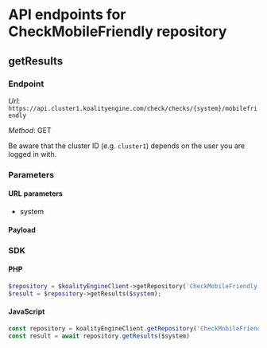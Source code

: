 # API endpoints for CheckMobileFriendly repository


## getResults

### Endpoint

*Url*: ```https://api.cluster1.koalityengine.com/check/checks/{system}/mobilefriendly```

*Method*: GET

Be aware that the cluster ID (e.g. `cluster1`) depends on the user you are logged in with.

### Parameters

#### URL parameters
 - system

#### Payload

### SDK

#### PHP
```php
$repository = $koalityEngineClient->getRepository('CheckMobileFriendly');
$result = $repository->getResults($system);
```

#### JavaScript

```javascript
const repository = koalityEngineClient.getRepository('CheckMobileFriendly')
const result = await repository.getResults($system)
```


